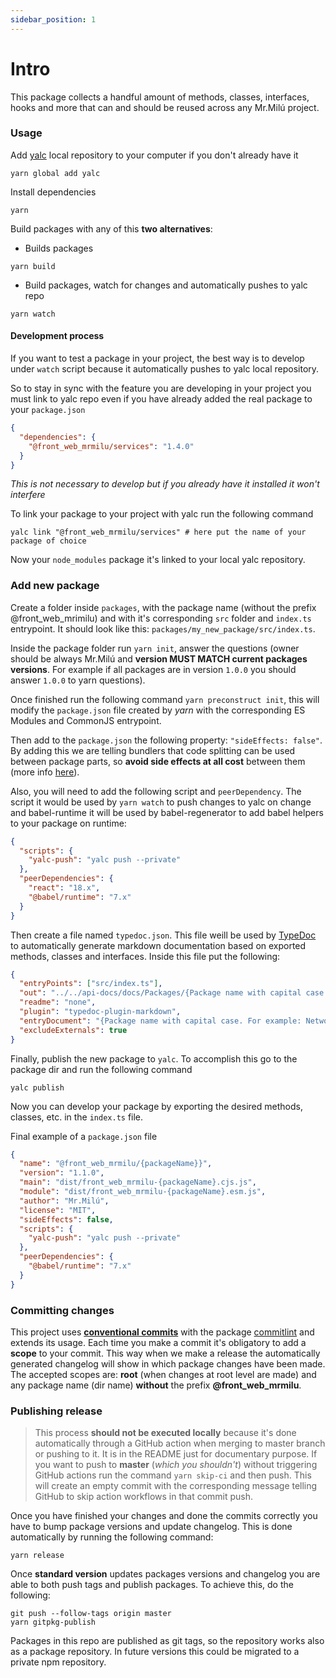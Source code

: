 ```yaml
---
sidebar_position: 1
---
```


# Intro

This package collects a handful amount of methods, classes, interfaces, hooks and more that can and should be reused
across any Mr.Milú project.


### Usage

Add [yalc](https://github.com/wclr/yalc) local repository to your computer if you don't already have it

```shell
yarn global add yalc
```

Install dependencies

```shell
yarn
```

Build packages with any of this **two alternatives**:

- Builds packages

```shell
yarn build
```

- Build packages, watch for changes and automatically pushes to yalc repo

```shell
yarn watch
```

#### Development process

If you want to test a package in your project, the best way is to develop under `watch`
script because it automatically pushes to yalc local repository.

So to stay in sync with the feature you are developing in your project you must
link to yalc repo even if you have already added the real package to your `package.json`

```json
{
  "dependencies": {
    "@front_web_mrmilu/services": "1.4.0"
  }
}
```

_This is not necessary to develop but if you already have it installed it won't interfere_

To link your package to your project with yalc run the following command

```shell
yalc link "@front_web_mrmilu/services" # here put the name of your package of choice
```

Now your `node_modules` package it's linked to your local yalc repository.

### Add new package

Create a folder inside `packages`, with the package name (without the prefix @front_web_mrimilu) and with it's corresponding `src` folder and `index.ts`
entrypoint. It should look like this: `packages/my_new_package/src/index.ts`.

Inside the package folder run `yarn init`, answer the questions (owner should be always Mr.Milú and **version
MUST MATCH current packages versions**. For example if all packages are in version `1.0.0` you should answer `1.0.0` to yarn questions).

Once finished run the following command `yarn preconstruct init`, this will modify
the `package.json` file created by _yarn_ with the corresponding ES Modules and CommonJS entrypoint.

Then add to the `package.json` the following property: `"sideEffects: false"`. By adding this we are telling bundlers that code splitting
can be used between package parts, so **avoid side effects at
all cost** between them (more info [here](https://stackoverflow.com/a/49203452/3416714)).

Also, you will need to add the following script and `peerDependency`. The script it would be used by `yarn watch`
to push changes to yalc on change and babel-runtime it will be used by babel-regenerator to add babel helpers
to your package on runtime:

```json
{
  "scripts": {
    "yalc-push": "yalc push --private"
  },
  "peerDependencies": {
    "react": "18.x",
    "@babel/runtime": "7.x"
  }
}
```

Then create a file named `typedoc.json`. This file weill be used by [TypeDoc](https://typedoc.org/) to automatically generate markdown
documentation based on exported methods, classes and interfaces. Inside this file put the following:

```json
{
  "entryPoints": ["src/index.ts"],
  "out": "../../api-docs/docs/Packages/{Package name with capital case. For example: Network}",
  "readme": "none",
  "plugin": "typedoc-plugin-markdown",
  "entryDocument": "{Package name with capital case. For example: Network}.md",
  "excludeExternals": true
}
```

Finally, publish the new package to `yalc`. To accomplish this go to the package dir and run
the following command

```shell
yalc publish
```

Now you can develop your package by exporting the desired methods, classes, etc. in the `index.ts` file.

Final example of a `package.json` file

```json
{
  "name": "@front_web_mrmilu/{packageName}}",
  "version": "1.1.0",
  "main": "dist/front_web_mrmilu-{packageName}.cjs.js",
  "module": "dist/front_web_mrmilu-{packageName}.esm.js",
  "author": "Mr.Milú",
  "license": "MIT",
  "sideEffects": false,
  "scripts": {
    "yalc-push": "yalc push --private"
  },
  "peerDependencies": {
    "@babel/runtime": "7.x"
  }
}
```

### Committing changes

This project uses **[conventional commits](https://www.conventionalcommits.org/en/v1.0.0/#summary)** with the package [commitlint](https://github.com/conventional-changelog/commitlint)
and extends its usage. Each time you make a commit it's obligatory to add a **scope** to your commit.
This way when we make a release the automatically generated changelog will show in which package changes have been made. The accepted scopes
are: **root** (when changes at root level are made) and any package name (dir name) **without** the prefix **@front_web_mrmilu**.

### Publishing release

> This process **should not be executed locally** because it's done
> automatically through a GitHub action when merging to master branch or pushing to it. It is in
> the README just for documentary purpose.
> If you want to push to **master** (_which you shouldn't_) without triggering GitHub actions
> run the command `yarn skip-ci` and then push. This will create an empty commit with the corresponding
> message telling GitHub to skip action workflows in that commit push.

Once you have finished your changes and done the commits correctly you
have to bump package versions and update changelog. This is done automatically
by running the following command:

```shell
yarn release
```

Once **standard version** updates packages versions and changelog you are able to both
push tags and publish packages. To achieve this, do the following:

```shell
git push --follow-tags origin master
yarn gitpkg-publish
```

Packages in this repo are published as git tags, so the repository works also as a package repository.
In future versions this could be migrated to a private npm repository.
